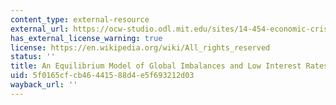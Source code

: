 ```yaml
---
content_type: external-resource
external_url: https://ocw-studio.odl.mit.edu/sites/14-454-economic-crises-spring-2011/type/page/edit/70cff97e-28de-eedd-257b-10c4ce13e00e/Caballero,%20Ricardo%20J.,%20Emmanuel%20Farhi,%20and%20Pierre-Olivier%20Gourinchas.%20%E2%80%9CAn%20Equilibrium%20Model%20of%20Global%20Imbalances%20and%20Low%20Interest%20Rates
has_external_license_warning: true
license: https://en.wikipedia.org/wiki/All_rights_reserved
status: ''
title: An Equilibrium Model of Global Imbalances and Low Interest Rates
uid: 5f0165cf-cb46-4415-88d4-e5f693212d03
wayback_url: ''
---
```

